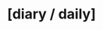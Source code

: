 ---
title: "[diary / daily]"
permalink: /diary/daily/
layout: category
taxonomy: daily
classes: wide
sidebar:
  title: "diary"
  nav: sidebar-diary
---
